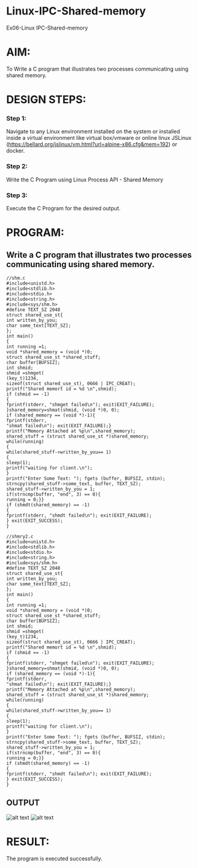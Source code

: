# Linux-IPC-Shared-memory
Ex06-Linux IPC-Shared-memory

# AIM:
To Write a C program that illustrates two processes communicating using shared memory.

# DESIGN STEPS:

### Step 1:

Navigate to any Linux environment installed on the system or installed inside a virtual environment like virtual box/vmware or online linux JSLinux (https://bellard.org/jslinux/vm.html?url=alpine-x86.cfg&mem=192) or docker.

### Step 2:

Write the C Program using Linux Process API - Shared Memory

### Step 3:

Execute the C Program for the desired output. 

# PROGRAM:

## Write a C program that illustrates two processes communicating using shared memory.

```
//shm.c
#include<unistd.h>
#include<stdlib.h>
#include<stdio.h>
#include<string.h>
#include<sys/shm.h>
#define TEXT_SZ 2048
struct shared_use_st{
int written_by_you;
char some_text[TEXT_SZ];
};
int main()
{
int running =1;
void *shared_memory = (void *)0;
struct shared_use_st *shared_stuff;
char buffer[BUFSIZ];
int shmid;
shmid =shmget(
(key_t)1234,
sizeof(struct shared_use_st), 0666 | IPC_CREAT);
printf("Shared memort id = %d \n",shmid);
if (shmid == -1)
{
fprintf(stderr, "shmget failed\n"); exit(EXIT_FAILURE);
}shared_memory=shmat(shmid, (void *)0, 0);
if (shared_memory == (void *)-1){
fprintf(stderr,
"shmat failed\n"); exit(EXIT_FAILURE);}
printf("Memory Attached at %p\n",shared_memory);
shared_stuff = (struct shared_use_st *)shared_memory;
while(running)
{
while(shared_stuff->written_by_you== 1)
{
sleep(1);
printf("waiting for client.\n");
}
printf("Enter Some Text: "); fgets (buffer, BUFSIZ, stdin);
strncpy(shared_stuff->some_text, buffer, TEXT_SZ);
shared_stuff->written_by_you = 1;
if(strncmp(buffer, "end", 3) == 0){
running = 0;}}
if (shmdt(shared_memory) == -1)
{
fprintf(stderr, "shmdt failed\n"); exit(EXIT_FAILURE);
} exit(EXIT_SUCCESS);
}

//shmry2.c
#include<unistd.h>
#include<stdlib.h>
#include<stdio.h>
#include<string.h>
#include<sys/shm.h>
#define TEXT_SZ 2048
struct shared_use_st{
int written_by_you;
char some_text[TEXT_SZ];
};
int main()
{
int running =1;
void *shared_memory = (void *)0;
struct shared_use_st *shared_stuff;
char buffer[BUFSIZ];
int shmid;
shmid =shmget(
(key_t)1234,
sizeof(struct shared_use_st), 0666 | IPC_CREAT);
printf("Shared memort id = %d \n",shmid);
if (shmid == -1)
{
fprintf(stderr, "shmget failed\n"); exit(EXIT_FAILURE);
}shared_memory=shmat(shmid, (void *)0, 0);
if (shared_memory == (void *)-1){
fprintf(stderr,
"shmat failed\n"); exit(EXIT_FAILURE);}
printf("Memory Attached at %p\n",shared_memory);
shared_stuff = (struct shared_use_st *)shared_memory;
while(running)
{
while(shared_stuff->written_by_you== 1)
{
sleep(1);
printf("waiting for client.\n");
}
printf("Enter Some Text: "); fgets (buffer, BUFSIZ, stdin);
strncpy(shared_stuff->some_text, buffer, TEXT_SZ);
shared_stuff->written_by_you = 1;
if(strncmp(buffer, "end", 3) == 0){
running = 0;}}
if (shmdt(shared_memory) == -1)
{
fprintf(stderr, "shmdt failed\n"); exit(EXIT_FAILURE);
} exit(EXIT_SUCCESS);
}
```



## OUTPUT
![alt text](<Screenshot from 2024-04-24 11-34-56.png>)
![alt text](<Screenshot from 2024-04-24 11-36-05.png>)


# RESULT:
The program is executed successfully.
